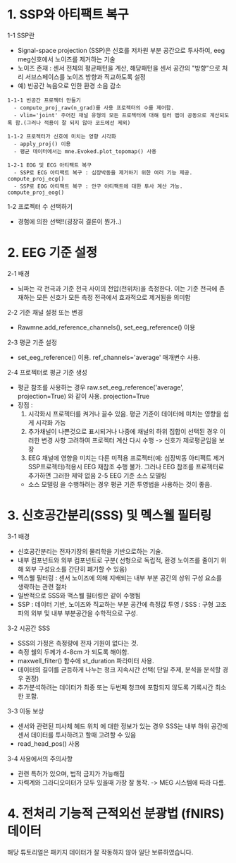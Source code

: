 # 1. SSP와 아티팩트 복구
  1-1 SSP란
   - Signal-space projection (SSP)은 신호를 저차원 부분 공간으로 투사하여, eeg meg신호에서 노이즈를 제거하는 기술
   - 노이즈 존재 : 센서 전체의 평균패턴을 계산, 해당패턴을 센서 공간의 "방향"으로 처리 서브스페이스를 노이즈 방향과 직교하도록 설정
   - 예) 빈공간 녹음으로 인한 환경 소음 감소
   
    1-1-1 빈공간 프로젝터 만들기
      - compute_proj_raw(n_grad)를 사용 프로젝터의 수를 제어함.
      - vlim='joint' 주어진 채널 유형의 모든 프로젝터에 대해 컬러 맵이 공동으로 계산되도록 함.(그러나 적용이 잘 되지 않아 코드에선 제외)
   
    1-1-2 프로젝터가 신호에 미치는 영향 시각화
      - apply_proj() 이용
      - 평균 데이터에서는 mne.Evoked.plot_topomap() 사용
      
    1-2-1 EOG 및 ECG 아티팩트 복구
      - SSP로 ECG 아티팩트 복구 : 심장박동을 제거하기 위한 여러 기능 제공.  compute_proj_ecg()
      - SSP로 EOG 아티팩트 복구 : 안구 아티팩트에 대한 투사 계산 가능.  compute_proj_eog()
      
  1-2 프로젝터 수 선택하기
   - 경험에 의한 선택!!(굉장히 결론이 뭔가..)

# 2. EEG 기준 설정
  2-1 배경
   - 뇌파는 각 전극과 기준 전극 사이의 전압(전위차)을 측정한다. 이는 기준 전극에 존재하는 모든 신호가 모든 측정 전극에서 효과적으로 제거됨을 의미함
    
  2-2 기준 채널 설정 또는 변경
   - Rawmne.add_reference_channels(), set_eeg_reference() 이용
   
  2-3 평균 기준 설정
   - set_eeg_reference() 이용. ref_channels='average' 매개변수 사용.
   
  2-4 프로젝터로 평균 기준 생성
   - 평균 참조를 사용하는 경우 raw.set_eeg_reference('average', projection=True) 와 같이 사용. projection=True
   - 장점 :
      1) 시각화시 프로젝터를 켜거나 끌수 있음. 평균 기준이 데이터에 미치는 영향을 쉽게 시각화 가능
      2) 추가채널이 나쁜것으로 표시되거나 나중에 채널의 하위 집합이 선택된 경우 이러한 변경 사항 고려하여 프로젝터 계산 다시 수행 -> 신호가 제로평균임을 보장
      3) EEG 채널에 영향을 미치는 다른 미적용 프로젝터(예: 심장박동 아티팩트 제거 SSP프로젝터)적용시 EEG 재참조 수행 불가. 그러나 EEG 참조를 프로젝터로 추가하면 그러한 제약 없음
  2-5 EEG 기준 소스 모델링
     - 소스 모델링 을 수행하려는 경우 평균 기준 투영법을 사용하는 것이 좋음.
     
# 3. 신호공간분리(SSS) 및 멕스웰 필터링
  3-1 배경 
   - 신호공간분리는 전자기장의 물리학을 기반으로하는 기술.
   - 내부 컴포넌트와 외부 컴포넌트로 구분( 선형으로 독립적, 환경 노이즈를 줄이기 위해 외부 구성요소를 간단히 폐기할 수 있음)
   - 멕스웰 필터링 : 센서 노이즈에 의해 지배되는 내부 부분 공간의 상위 구성 요소를 생략하는 관련 절차
   - 일반적으로 SSS와 맥스웰 필터링은 같이 수행됨 
   - SSP : 데이터 기반, 노이즈와 직교하는 부분 공간에 측정값 투영 / SSS : 구형 고조파의 외부 및 내부 부분공간을 수학적으로 구성.
  
  3-2 시공간 SSS 
   - SSS의 가정은 측정량에 전자 기원이 없다는 것. 
   - 측정 쉘의 두께가 4-8cm 가 되도록 해야함. 
   - maxwell_filter() 함수에 st_duration 파라미터 사용.
   - 데이터의 길이를 균등하게 나누는 청크 지속시간 선택( 단일 주제, 분석을 분석할 경우 권장)
   - 추가분석하려는 데이터가 최종 또는 두번째 청크에 포함되지 않도록 기록시간 최소한 포함.
   
  3-3 이동 보상
   - 센서와 관련된 피사체 헤드 위치 에 대한 정보가 있는 경우 SSS는 내부 하위 공간에 센서 데이터를 투사하려고 할때 고려할 수 있음
   -  read_head_pos() 사용

  3-4 사용에서의 주의사항
   - 관련 특허가 있으며, 법적 금지가 가능해짐
   - 자력계와 그라디오미터가 모두 있을때 가장 잘 동작. -> MEG 시스템에 따라 다름.
   
# 4. 전처리 기능적 근적외선 분광법 (fNIRS) 데이터 
  해당 튜토리얼은 패키지 데이터가 잘 작동하지 않아 일단 보류하였습니다. 
   
